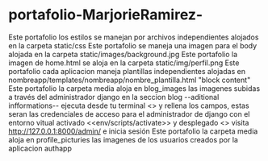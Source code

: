 ﻿# portafolio-MarjorieRamirez-

Este portafolio los estilos se manejan por archivos independientes alojados en la carpeta static/css
Este portafolio se maneja una imagen para el body alojada en la carpeta static/images/background.jpg
Este portafolio la imagen de home.html se aloja en la carpeta static/img/perfil.png
Este portafolio cada aplicacion maneja plantillas independientes alojadas en nombreapp/templates/nombreapp/nombre_plantilla.html "block content"
Este portafolio la carpeta media aloja en blog_images las imagenes subidas a través del administrador django en la seccion blog
--aditional infformations-- ejecuta desde tu terminal  <<python manage.py createsuperuser>> y rellena los campos, estas seran las credenciales de acceso para el administrador de django 
con el entorno vitual activado <<env/scripts/activate>>
 y desplegado <<python manage.py runserver>>
 visita http://127.0.0.1:8000/admin/ e inicia sesión 
Este portafolio la carpeta media aloja en profile_picturies las imagenes de los usuarios creados por la aplicacion authapp
